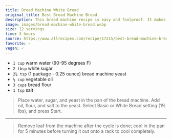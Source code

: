 ```yaml
---
title: Bread Machine White Bread
original_title: Best Bread Machine Bread
description: This bread machine recipe is easy and foolproof. It makes a very soft and tasty loaf of bread with a flaky crust.
image: images/bread-machine-white-bread.webp
size: 12 servings
time: 3 hours
source: https://www.allrecipes.com/recipe/17215/best-bread-machine-bread/
favorite: ✓
vegan: ✓
---
```


* `1 cup` warm water (90-95 degrees F)
* `2 tbsp` white sugar
* `2¼ tsp` (1 package - 0.25 ounce) bread machine yeast 
* `¼ cup` vegetable oil
* `3 cups` bread flour
* `1 tsp` salt

> Place water, sugar, and yeast in the pan of the bread machine. Add oil, flour, and salt to the yeast. Select Basic or White Bread setting (1½ lbs), and press Start.

---

> Remove loaf from the machine after the cycle is done; cool in the pan for 5 minutes before turning it out onto a rack to cool completely.
